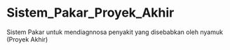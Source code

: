 # Sistem_Pakar_Proyek_Akhir
Sistem Pakar untuk mendiagnnosa penyakit yang disebabkan oleh nyamuk (Proyek Akhir)

